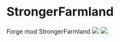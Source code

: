 # StrongerFarmland
Forge mod StrongerFarmland
 [![](http://cf.way2muchnoise.eu/333875.svg)](https://minecraft.curseforge.com/projects/stronger-farmland) [![](http://cf.way2muchnoise.eu/versions/333875.svg)](https://minecraft.curseforge.com/projects/stronger-farmland)
